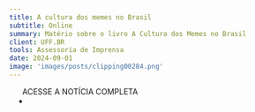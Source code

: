 ```yaml
---
title: A cultura dos memes no Brasil
subtitle: Online
summary: Matério sobre o livro A Cultura dos Memes no Brasil
client: UFF.BR
tools: Assessoria de Imprensa
date: 2024-09-01
image: 'images/posts/clipping00284.png'
---
```


<div class="post__share"><ul class="share__list list-reset">ACESSE A NOTÍCIA COMPLETA<li class="share__item" style="margin-left: 10px"><a class="share__link share__facebook" style="background: #fa5657" href="https://www.uff.br/?q=noticias/27-08-2024/cultura-dos-memes-no-brasil" title="Link" rel="nofolow"><i class="fa-solid fa-link"></i></a></li></ul></div>
<!-- <div class="gallery-box"><div class="gallery"><img src="/clipping/images/example-1.jpg" loading="lazy" alt="Project"><img src="/clipping/images/example-2.jpg" loading="lazy" alt="Project"></div><em>Gallery / <a href="https://www.freepik.com/" target="_blank">Freepic</a></em></div> -->
